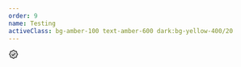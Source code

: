 ```yaml
---
order: 9
name: Testing
activeClass: bg-amber-100 text-amber-600 dark:bg-yellow-400/20
---
```


<svg xmlns="http://www.w3.org/2000/svg" width="20" height="20" viewBox="0 0 256 256"><g fill="currentColor"><path d="M232 128c0 12.51-17.82 21.95-22.68 33.69c-4.68 11.32 1.42 30.65-7.78 39.85s-28.53 3.1-39.85 7.78C150 214.18 140.5 232 128 232s-22-17.82-33.69-22.68c-11.32-4.68-30.65 1.42-39.85-7.78s-3.1-28.53-7.78-39.85C41.82 150 24 140.5 24 128s17.82-22 22.68-33.69c4.68-11.31-1.42-30.65 7.78-39.85s28.54-3.1 39.85-7.78C106.05 41.82 115.5 24 128 24s22 17.82 33.69 22.68c11.32 4.68 30.65-1.42 39.85 7.78s3.1 28.53 7.78 39.85C214.18 106.05 232 115.5 232 128Z" opacity=".2"/><path d="M225.86 102.82c-3.77-3.94-7.67-8-9.14-11.57c-1.36-3.27-1.44-8.69-1.52-13.94c-.15-9.76-.31-20.82-8-28.51s-18.75-7.85-28.51-8c-5.25-.08-10.67-.16-13.94-1.52c-3.56-1.47-7.63-5.37-11.57-9.14C146.28 23.51 138.44 16 128 16s-18.27 7.51-25.18 14.14c-3.94 3.77-8 7.67-11.57 9.14c-3.25 1.36-8.69 1.44-13.94 1.52c-9.76.15-20.82.31-28.51 8s-7.8 18.75-8 28.51c-.08 5.25-.16 10.67-1.52 13.94c-1.47 3.56-5.37 7.63-9.14 11.57C23.51 109.72 16 117.56 16 128s7.51 18.27 14.14 25.18c3.77 3.94 7.67 8 9.14 11.57c1.36 3.27 1.44 8.69 1.52 13.94c.15 9.76.31 20.82 8 28.51s18.75 7.85 28.51 8c5.25.08 10.67.16 13.94 1.52c3.56 1.47 7.63 5.37 11.57 9.14c6.9 6.63 14.74 14.14 25.18 14.14s18.27-7.51 25.18-14.14c3.94-3.77 8-7.67 11.57-9.14c3.27-1.36 8.69-1.44 13.94-1.52c9.76-.15 20.82-.31 28.51-8s7.85-18.75 8-28.51c.08-5.25.16-10.67 1.52-13.94c1.47-3.56 5.37-7.63 9.14-11.57c6.63-6.9 14.14-14.74 14.14-25.18s-7.51-18.27-14.14-25.18Zm-11.55 39.29c-4.79 5-9.75 10.17-12.38 16.52c-2.52 6.1-2.63 13.07-2.73 19.82c-.1 7-.21 14.33-3.32 17.43s-10.39 3.22-17.43 3.32c-6.75.1-13.72.21-19.82 2.73c-6.35 2.63-11.52 7.59-16.52 12.38S132 224 128 224s-9.15-4.92-14.11-9.69s-10.17-9.75-16.52-12.38c-6.1-2.52-13.07-2.63-19.82-2.73c-7-.1-14.33-.21-17.43-3.32s-3.22-10.39-3.32-17.43c-.1-6.75-.21-13.72-2.73-19.82c-2.63-6.35-7.59-11.52-12.38-16.52S32 132 32 128s4.92-9.15 9.69-14.11s9.75-10.17 12.38-16.52c2.52-6.1 2.63-13.07 2.73-19.82c.1-7 .21-14.33 3.32-17.43s10.39-3.22 17.43-3.32c6.75-.1 13.72-.21 19.82-2.73c6.35-2.63 11.52-7.59 16.52-12.38S124 32 128 32s9.15 4.92 14.11 9.69s10.17 9.75 16.52 12.38c6.1 2.52 13.07 2.63 19.82 2.73c7 .1 14.33.21 17.43 3.32s3.22 10.39 3.32 17.43c.1 6.75.21 13.72 2.73 19.82c2.63 6.35 7.59 11.52 12.38 16.52S224 124 224 128s-4.92 9.15-9.69 14.11Zm-40.65-43.77a8 8 0 0 1 0 11.32l-56 56a8 8 0 0 1-11.32 0l-24-24a8 8 0 0 1 11.32-11.32L112 148.69l50.34-50.35a8 8 0 0 1 11.32 0Z"/></g></svg>